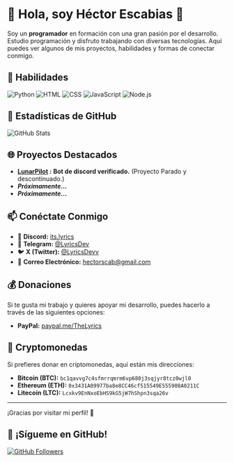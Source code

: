 # 🌟 Hola, soy Héctor Escabias 🌟

Soy un **programador** en formación con una gran pasión por el desarrollo. Estudio programación y disfruto trabajando con diversas tecnologías. Aquí puedes ver algunos de mis proyectos, habilidades y formas de conectar conmigo.

## 🔧 **Habilidades**

![Python](https://img.shields.io/badge/-Python-blue?logo=python&logoColor=white)
![HTML](https://img.shields.io/badge/-HTML-E34F26?logo=html5&logoColor=white)
![CSS](https://img.shields.io/badge/-CSS-1572B6?logo=css3&logoColor=white)
![JavaScript](https://img.shields.io/badge/-JavaScript-yellow?logo=javascript&logoColor=white)
![Node.js](https://img.shields.io/badge/-Node.js-green?logo=node.js&logoColor=white)

## 🚀 **Estadísticas de GitHub**

![GitHub Stats](https://github-readme-stats.vercel.app/api?username=LyricsPortal&show_icons=true&hide_title=true&count_private=true&hide=prs&theme=gruvbox)

## 🌐 **Proyectos Destacados**

- **[LunarPilot](https://discord.com/application-directory/1113523779319119873) :** __Bot de discord verificado.__ (Proyecto Parado y descontinuado.)
- ***Próximamente...***
- ***Próximamente...***

## 📫 **Conéctate Conmigo**

- 💬 **Discord:** [its.lyrics](https://discordapp.com/users/1112418671684505710)
- 📱 **Telegram:** [@LyricsDev](https://t.me/LyricsDev)
- 🐦 **X (Twitter):** [@LyricsDevv](https://x.com/LyricsDevv)
- 📧 **Correo Electrónico:** [hectorscab@gmail.com](mailto:hectorscab@gmail.com)

## 💰 **Donaciones**

Si te gusta mi trabajo y quieres apoyar mi desarrollo, puedes hacerlo a través de las siguientes opciones:

- **PayPal:** [paypal.me/TheLyrics](https://paypal.me/TheLyrics)

## 🔗 **Cryptomonedas**

Si prefieres donar en criptomonedas, aquí están mis direcciones:

- **Bitcoin (BTC):** ``bc1qavvg7c4sfmrrqmrm6vp680j3sqjyr8tcz0wjl0``
- **Ethereum (ETH):** ``0x3431A09977ba8e8CC46cf515549E555908A0211C``
- **Litecoin (LTC):** ``Lcxkv9EnNxoEbHS9kG5jW7hShpn3sqa26v``

---

¡Gracias por visitar mi perfil! 🚀

## 🚀 ¡Sígueme en GitHub!

[![GitHub Followers](https://img.shields.io/github/followers/LyricsPortal?label=Follow&style=social)](https://github.com/LyricsPortal)
